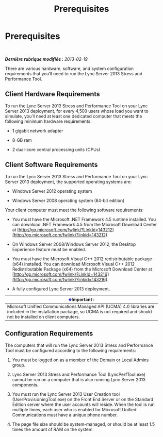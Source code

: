 ﻿---
title: Prerequisites
TOCTitle: Prerequisites
ms:assetid: 48016bea-be3b-4ba5-8df8-d8ad4d9243d9
ms:mtpsurl: https://technet.microsoft.com/fr-fr/library/JJ945592(v=OCS.15)
ms:contentKeyID: 52056509
ms.date: 06/25/2014
mtps_version: v=OCS.15
ms.translationtype: HT
---

# Prerequisites

 

_**Dernière rubrique modifiée :** 2013-02-19_

There are various hardware, software, and system configuration requirements that you’ll need to run the Lync Server 2013 Stress and Performance Tool.

## Client Hardware Requirements

To run the Lync Server 2013 Stress and Performance Tool on your Lync Server 2013 deployment, for every 4,500 users whose load you want to simulate, you’ll need at least one dedicated computer that meets the following minimum hardware requirements:

  - 1 gigabit network adapter

  - 8-GB ram

  - 2 dual-core central processing units (CPUs)

## Client Software Requirements

To run the Lync Server 2013 Stress and Performance Tool on your Lync Server 2013 deployment, the supported operating systems are:

  - Windows Server 2012 operating system

  - Windows Server 2008 operating system (64-bit edition)

Your client computer must meet the following software requirements:

  - You must have the Microsoft .NET Framework 4.5 runtime installed. You can download .NET Framework 4.5 from the Microsoft Download Center at [http://go.microsoft.com/fwlink/?LinkId=143212](http://go.microsoft.com/fwlink/?linkid=143212).

  - On Windows Server 2008/Windows Server 2012, the Desktop Experience feature must be enabled.

  - You must have the Microsoft Visual C++ 2012 redistributable package (x64) installed. You can download Microsoft Visual C++ 2012 Redistributable Package (x64) from the Microsoft Download Center at [http://go.microsoft.com/fwlink/?LinkId=143216](http://go.microsoft.com/fwlink/?linkid=143216).

  - A fully configured Lync Server 2013 deployment.

<table>
<thead>
<tr class="header">
<th><img src="images/JJ945587.important(OCS.15).gif" title="important" alt="important" />Important :</th>
</tr>
</thead>
<tbody>
<tr class="odd">
<td>Microsoft Unified Communications Managed API (UCMA) 4.0 libraries are included in the installation package, so UCMA is not required and should not be installed on client computers.</td>
</tr>
</tbody>
</table>


## Configuration Requirements

The computers that will run the Lync Server 2013 Stress and Performance Tool must be configured according to the following requirements:

1.  You must be logged on as a member of the Domain or Local Admins group.

2.  Lync Server 2013 Stress and Performance Tool (LyncPerfTool.exe) cannot be run on a computer that is also running Lync Server 2013 components.

3.  You must run the Lync Server 2013 User Creation tool (UserProvisioningTool.exe) on the Front End Server or on the Standard Edition server where the user accounts will reside. When the tool is run multiple times, each user who is enabled for Microsoft Unified Communications must have a unique phone number.

4.  The page file size should be system-managed, or should be at least 1.5 times the amount of RAM on the system.

